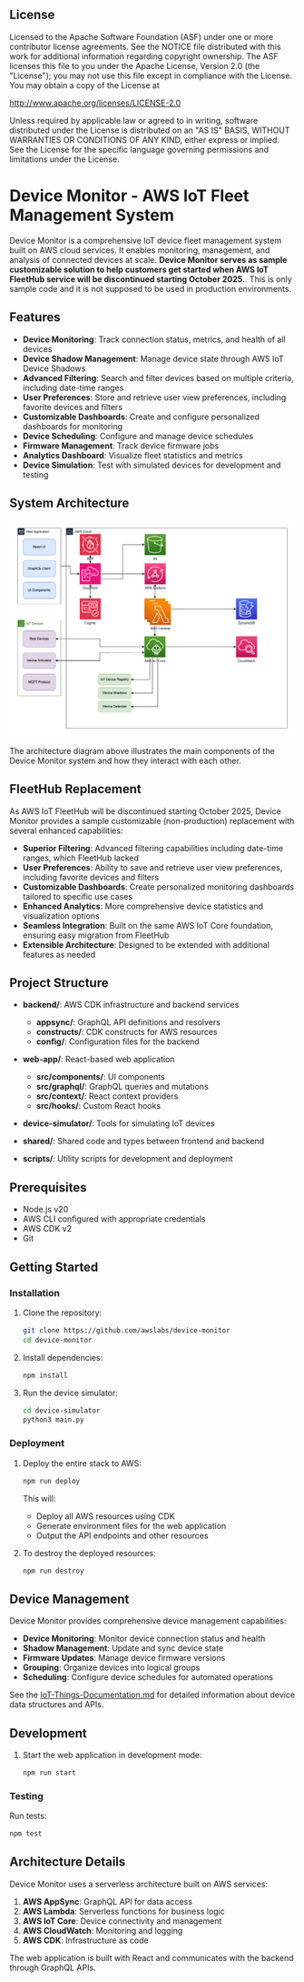 ## License

Licensed to the Apache Software Foundation (ASF) under one
or more contributor license agreements.  See the NOTICE file
distributed with this work for additional information
regarding copyright ownership.  The ASF licenses this file
to you under the Apache License, Version 2.0 (the
"License"); you may not use this file except in compliance
with the License.  You may obtain a copy of the License at

  http://www.apache.org/licenses/LICENSE-2.0

Unless required by applicable law or agreed to in writing,
software distributed under the License is distributed on an
"AS IS" BASIS, WITHOUT WARRANTIES OR CONDITIONS OF ANY
KIND, either express or implied.  See the License for the
specific language governing permissions and limitations
under the License.   


# Device Monitor - AWS IoT Fleet Management System

Device Monitor is a comprehensive IoT device fleet management system built on AWS cloud services. It enables monitoring, management, and analysis of connected devices at scale. **Device Monitor serves as sample customizable solution to help customers get started when AWS IoT FleetHub service will be discontinued starting October 2025.**. This is only sample code and it is not supposed to be used in production environments.

## Features

- **Device Monitoring**: Track connection status, metrics, and health of all devices
- **Device Shadow Management**: Manage device state through AWS IoT Device Shadows
- **Advanced Filtering**: Search and filter devices based on multiple criteria, including date-time ranges
- **User Preferences**: Store and retrieve user view preferences, including favorite devices and filters
- **Customizable Dashboards**: Create and configure personalized dashboards for monitoring
- **Device Scheduling**: Configure and manage device schedules
- **Firmware Management**: Track device firmware jobs
- **Analytics Dashboard**: Visualize fleet statistics and metrics
- **Device Simulation**: Test with simulated devices for development and testing

## System Architecture

![Device Monitor Architecture](./device-monitor-architecture.drawio.png)

The architecture diagram above illustrates the main components of the Device Monitor system and how they interact with each other.

## FleetHub Replacement

As AWS IoT FleetHub will be discontinued starting October 2025, Device Monitor provides a sample customizable (non-production) replacement with several enhanced capabilities:

- **Superior Filtering**: Advanced filtering capabilities including date-time ranges, which FleetHub lacked
- **User Preferences**: Ability to save and retrieve user view preferences, including favorite devices and filters
- **Customizable Dashboards**: Create personalized monitoring dashboards tailored to specific use cases
- **Enhanced Analytics**: More comprehensive device statistics and visualization options
- **Seamless Integration**: Built on the same AWS IoT Core foundation, ensuring easy migration from FleetHub
- **Extensible Architecture**: Designed to be extended with additional features as needed

## Project Structure

- **backend/**: AWS CDK infrastructure and backend services
  - **appsync/**: GraphQL API definitions and resolvers
  - **constructs/**: CDK constructs for AWS resources
  - **config/**: Configuration files for the backend
  
- **web-app/**: React-based web application
  - **src/components/**: UI components
  - **src/graphql/**: GraphQL queries and mutations
  - **src/context/**: React context providers
  - **src/hooks/**: Custom React hooks
  
- **device-simulator/**: Tools for simulating IoT devices
  
- **shared/**: Shared code and types between frontend and backend
  
- **scripts/**: Utility scripts for development and deployment

## Prerequisites

- Node.js v20
- AWS CLI configured with appropriate credentials
- AWS CDK v2
- Git

## Getting Started

### Installation

1. Clone the repository:
   ```bash
   git clone https://github.com/awslabs/device-monitor
   cd device-monitor
   ```

2. Install dependencies:
   ```bash
   npm install
   ```

2. Run the device simulator:
   ```bash
   cd device-simulator
   python3 main.py
   ```

### Deployment

1. Deploy the entire stack to AWS:
   ```bash
   npm run deploy
   ```

   This will:
   - Deploy all AWS resources using CDK
   - Generate environment files for the web application
   - Output the API endpoints and other resources

2. To destroy the deployed resources:
   ```bash
   npm run destroy
   ```

## Device Management

Device Monitor provides comprehensive device management capabilities:

- **Device Monitoring**: Monitor device connection status and health
- **Shadow Management**: Update and sync device state
- **Firmware Updates**: Manage device firmware versions
- **Grouping**: Organize devices into logical groups
- **Scheduling**: Configure device schedules for automated operations

See the [IoT-Things-Documentation.md](./IoT-Things-Documentation.md) for detailed information about device data structures and APIs.

## Development

1. Start the web application in development mode:
   ```bash
   npm run start
   ```

### Testing

Run tests:
```bash
npm test
```

## Architecture Details

Device Monitor uses a serverless architecture built on AWS services:

1. **AWS AppSync**: GraphQL API for data access
2. **AWS Lambda**: Serverless functions for business logic
3. **AWS IoT Core**: Device connectivity and management
4. **AWS CloudWatch**: Monitoring and logging
5. **AWS CDK**: Infrastructure as code

The web application is built with React and communicates with the backend through GraphQL APIs.

